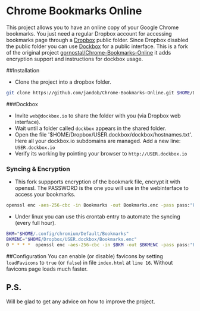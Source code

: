 # Chrome Bookmarks Online


This project allows you to have an online copy of your Google Chrome bookmarks.
You just need a regular Dropbox account for accessing bookmarks page through
a [Dropbox](https://www.dropbox.com/) public folder.
Since Dropbox disabled the public folder you can use
[Dockbox](http://www.dockbox.io) for a public interface.
This is a fork of the original project
[gornostal/Chrome-Bookmarks-Online](https://github.com/gornostal/Chrome-Bookmarks-Online)
it adds encryption support and instructions for dockbox usage.

##Installation
* Clone the project into a dropbox folder.

```sh
git clone https://github.com/jandob/Chrome-Bookmarks-Online.git $HOME/Dropbox/USER.dockbox
```

###Dockbox
* Invite `web@dockbox.io` to share the folder with you (via Dropbox web interface).
* Wait until a folder called `dockbox` appears in the shared folder.
* Open the file '$HOME/Dropbox/USER.dockbox/dockbox/hostnames.txt'.  Here all
your dockbox.io subdomains are managed. Add a new line:
`USER.dockbox.io`
* Verify its working by pointing your browser to `http://USER.dockbox.io`

### Syncing & Encryption

* This fork suppports encryption of the bookmark file, encrypt it with openssl.
  The PASSWORD is the one you will use in the webinterface to access your
  bookmarks.

```sh
openssl enc -aes-256-cbc -in Bookmarks -out Bookmarks.enc -pass pass:"PASSWORD" -e -base64
```
* Under linux you can use this crontab entry to automate the syncing (every full hour).

```sh
BKM="$HOME/.config/chromium/Default/Bookmarks"
BKMENC="$HOME/Dropbox/USER.dockbox/Bookmarks.enc"
0 * * * *  openssl enc -aes-256-cbc -in $BKM -out $BKMENC -pass pass:"PASSWORD" -e -base64
```

##Configuration
You can enable (or disable) favicons by setting `loadFavicons` to
`true` (or `false`) in file `index.html` at `line 16`. Without favicons
page loads much faster.


P.S.
----

Will be glad to get any advice on how to improve the project.

